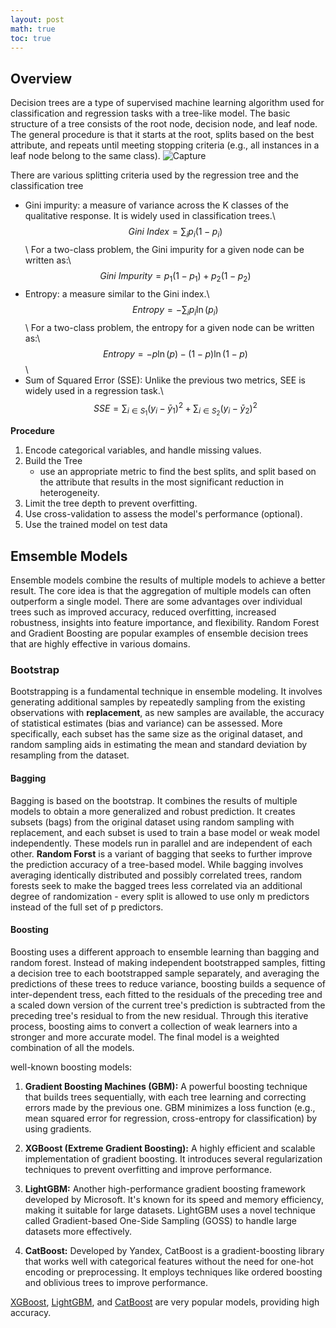 ```yaml
---
layout: post
math: true
toc: true
---
```

## Overview
Decision trees are a type of supervised machine learning algorithm used for classification and regression tasks with a tree-like model. The basic structure of a tree
consists of the root node, decision node, and leaf node. The general procedure is that it starts at the root, splits based on the best attribute, and repeats until 
meeting stopping criteria (e.g., all instances in a leaf node belong to the same class).
![Capture](https://github.com/zhiweilin27/zhiweilin27.github.io/assets/111717798/b0cbb83a-e5e7-4296-95b8-49ade8546f0c)


There are various splitting criteria used by the regression tree and the classification tree
- Gini impurity: a measure of variance across the K classes of the qualitative response. It is widely used in classification trees.\\
$$
Gini\ Index = \sum_{i} p_{i}(1-p_{i})
$$\\
For a two-class problem, the Gini impurity for a given node can be written as:\\
$$
Gini\ Impurity = p_{1}(1-p_{1}) + p_{2}(1-p_{2})
$$
- Entropy: a measure similar to the Gini index.\\
$$Entropy = -\sum_{i} p_{i} \ln(p_{i})$$\\
For a two-class problem, the entropy for a given node can be written as:\\
$$Entropy = -p \ln(p) - (1 - p) \ln(1 - p)$$\\
- Sum of Squared Error (SSE): Unlike the previous two metrics, SEE is widely used in a regression task.\\
$$SSE = \sum_{i \in S_{1}} (y_{i} - \bar{y}_{1})^{2} + \sum_{i \in S_{2}} (y_{i} - \bar{y}_{2})^{2}$$

**Procedure**
1. Encode categorical variables, and handle missing values.
2. Build the Tree
   - use an appropriate metric to find the best splits, and split based on the attribute that results in the most significant reduction in heterogeneity.
3. Limit the tree depth to prevent overfitting.
4. Use cross-validation to assess the model's performance (optional).
5. Use the trained model on test data

## Emsemble Models
Ensemble models combine the results of multiple models to achieve a better result. The core idea is that the aggregation of multiple models can often outperform a single model. There are 
some advantages over individual trees such as improved accuracy, reduced overfitting, increased robustness, insights into feature importance, and flexibility. Random Forest and Gradient Boosting are popular examples of ensemble decision trees that are highly effective in various domains.

### Bootstrap
Bootstrapping is a fundamental technique in ensemble modeling. It involves generating additional samples by repeatedly sampling from the existing observations with **replacement**, as new samples are available, the accuracy of statistical estimates (bias and variance) can be assessed. 
More specifically, each subset has the same size as the original dataset, and random sampling aids in estimating the mean and standard deviation by resampling from the dataset.

#### Bagging
Bagging is based on the bootstrap. It combines the results of multiple models to obtain a more generalized and robust prediction. It creates subsets (bags) from the original dataset using random sampling with replacement, and each subset is used to train a base model or weak model independently. These models run in parallel and are independent of each other.
**Random Forst** is a variant of bagging that seeks to further improve the prediction accuracy of a tree-based model. While bagging involves averaging identically distributed and possibly correlated trees, random forests seek to make the bagged trees less correlated via an additional degree of randomization - every split is allowed to use only m predictors instead of the full set of p predictors. 

#### Boosting
Boosting uses a different approach to ensemble learning than bagging and random forest. Instead of making independent bootstrapped samples, fitting a decision tree to each bootstrapped sample separately, and averaging the predictions of these trees to reduce variance, boosting builds a sequence of inter-dependent tress, each fitted to the residuals of the preceding tree and a scaled down version of the current tree's prediction is subtracted from the preceding tree's residual to from the new residual. 
Through this iterative process, boosting aims to convert a collection of weak learners into a stronger and more accurate model. The final model is a weighted combination of all the models.

well-known boosting models:

1. **Gradient Boosting Machines (GBM):** A powerful boosting technique that builds trees sequentially, with each tree learning and correcting errors made by the previous one. GBM minimizes a loss function (e.g., mean squared error for regression, cross-entropy for classification) by using gradients.

2. **XGBoost (Extreme Gradient Boosting):** A highly efficient and scalable implementation of gradient boosting. It introduces several regularization techniques to prevent overfitting and improve performance.
   
3. **LightGBM:** Another high-performance gradient boosting framework developed by Microsoft. It's known for its speed and memory efficiency, making it suitable for large datasets. LightGBM uses a novel technique called Gradient-based One-Side Sampling (GOSS) to handle large datasets more effectively.

4. **CatBoost:** Developed by Yandex, CatBoost is a gradient-boosting library that works well with categorical features without the need for one-hot encoding or preprocessing. It employs techniques like ordered boosting and oblivious trees to improve performance.

[XGBoost](https://arxiv.org/pdf/1603.02754.pdf), [LightGBM](https://proceedings.neurips.cc/paper_files/paper/2017/file/6449f44a102fde848669bdd9eb6b76fa-Paper.pdf), and [CatBoost](https://arxiv.org/pdf/1706.09516.pdf) are very popular models, providing high accuracy. 
